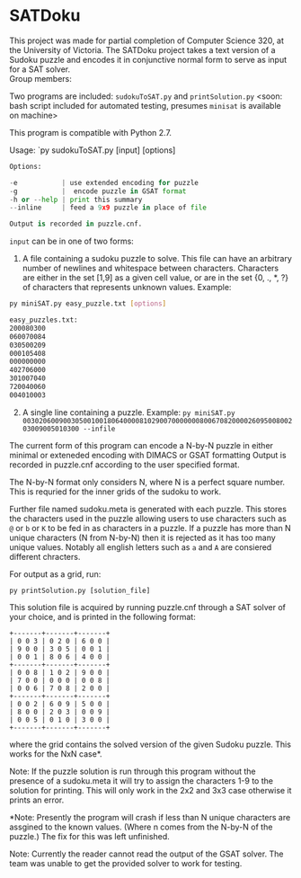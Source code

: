 # SATDoku

This project was made for partial completion of Computer Science 320, at the University of Victoria.
The SATDoku project takes a text version of a Sudoku puzzle and encodes it in conjunctive normal form to serve as input for a SAT solver.  
Group members: <insert names here later>

Two programs are included: `sudokuToSAT.py` and `printSolution.py`
<soon: bash script included for automated testing, presumes `minisat` is available on machine>

This program is compatible with Python 2.7. 

Usage: `py sudokuToSAT.py [input] [options]

```python
Options:

-e           | use extended encoding for puzzle
-g           |  encode puzzle in GSAT format
-h or --help | print this summary
--inline     | feed a 9x9 puzzle in place of file

Output is recorded in puzzle.cnf.
```

`input` can be in one of two forms:

1. A file containing a sudoku puzzle to solve. This file can have an arbitrary number of newlines and whitespace between characters. Characters are either in the set [1,9] as a given cell value, or are in the set {0, ., *, ?} of characters that represents unknown values. Example:
  ```bash
  py miniSAT.py easy_puzzle.txt [options]

  easy_puzzles.txt:
  200080300 
  060070084
  030500209
  000105408
  000000000
  402706000
  301007040
  720040060
  004010003

  ```
2. A single line containing a puzzle. Example: 
  `py miniSAT.py 003020600900305001001806400008102900700000008006708200002609500800203009005010300 --infile`

The current form of this program can encode a N-by-N puzzle in either minimal or exteneded encoding with DIMACS or GSAT formatting
Output is recorded in puzzle.cnf according to the user specified format. 

The N-by-N format only considers N, where N is a perfect square number. This is requried for the inner grids of the sudoku to work.

Further file named sudoku.meta is generated with each puzzle. This stores the characters used in the puzzle allowing users to use
characters such as `@` or  `b` or `K` to be fed in as characters in a puzzle.
If a puzzle has more than N unique characters (N from N-by-N) then it is rejected as it has too many unique values. Notably
all english letters such as `a` and `A` are consiered different chracters.

For output as a grid, run:

`py printSolution.py [solution_file]`

This solution file is acquired by running puzzle.cnf through a SAT solver of your choice, and is printed in the following format:

```
+-------+-------+-------+
| 0 0 3 | 0 2 0 | 6 0 0 |
| 9 0 0 | 3 0 5 | 0 0 1 |
| 0 0 1 | 8 0 6 | 4 0 0 |
+-------+-------+-------+
| 0 0 8 | 1 0 2 | 9 0 0 |
| 7 0 0 | 0 0 0 | 0 0 8 |
| 0 0 6 | 7 0 8 | 2 0 0 |
+-------+-------+-------+
| 0 0 2 | 6 0 9 | 5 0 0 |
| 8 0 0 | 2 0 3 | 0 0 9 |
| 0 0 5 | 0 1 0 | 3 0 0 |
+-------+-------+-------+
```

where the grid contains the solved version of the given Sudoku puzzle. This works for the NxN case*.

Note: If the puzzle solution is run through this program without the presence of a sudoku.meta it will try to assign the characters 1-9 to the solution for printing. This will only work in the 2x2 and 3x3 case otherwise it prints an error.

*Note: Presently the program will crash if less than N unique characters are assgined to the known values. (Where n comes from the 
N-by-N of the puzzle.) The fix for this was left unfinished.

Note: Currently the reader cannot read the output of the GSAT solver. The team was unable to get the provided solver to work for testing.
